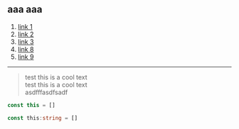 aaa
aaa
----

1. [link 1](./test-1.md)
2. [link 2](./test-2.md)
3. [link 3](./test-3.md)
4. [link 8](./test-8.md)
5. [link 9](./test-9.md)

---

> test this is a cool text  
> test this is a cool text  
> asdfffasdfsadf

```javascript
const this = [] 
```

```typescript
const this:string = [] 
```
